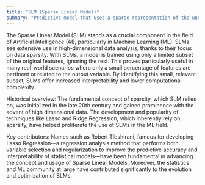 ```yaml
---
title: "SLM (Sparse Linear Model)"
summary: "Predictive model that uses a sparse representation of the underlying data to make accurate predictions."
---
```


The Sparse Linear Model (SLM) stands as a crucial component in the field of Artificial Intelligence (AI), particularly in Machine Learning (ML). SLMs see extensive use in high-dimensional data analysis, thanks to their focus on data sparsity. With SLMs, a model is trained using only a limited subset of the original features, ignoring the rest. This proves particularly useful in many real-world scenarios where only a small percentage of features are pertinent or related to the output variable. By identifying this small, relevant subset, SLMs offer increased interpretability and lower computational complexity.

Historical overview: The fundamental concept of sparsity, which SLM relies on, was initialized in the late 20th century and gained prominence with the advent of high dimensional data. The development and popularity of techniques like Lasso and Ridge Regression, which inherently rely on sparsity, have helped proliferate the use of SLMs in the ML field.

Key contributors: Names such as Robert Tibshirani, famous for developing Lasso Regression—a regression analysis method that performs both variable selection and regularization to improve the predictive accuracy and interpretability of statistical models—have been fundamental in advancing the concept and usage of Sparse Linear Models. Moreover, the statistics and ML community at large have contributed significantly to the evolution and optimization of SLMs.

